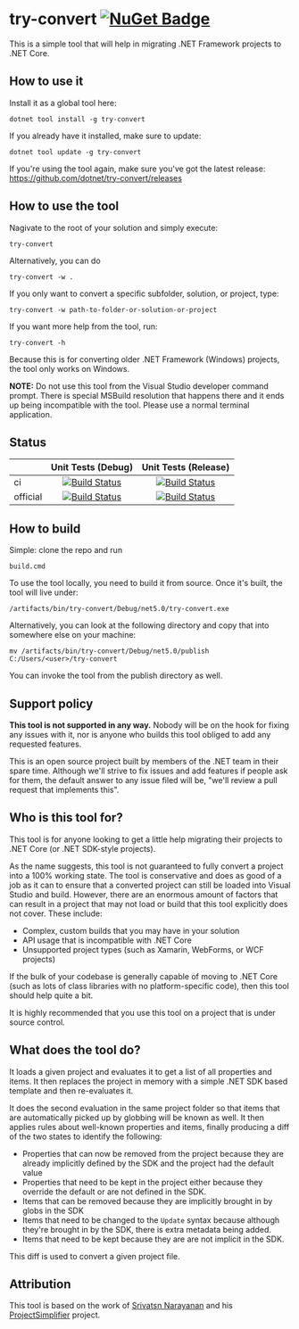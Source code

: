 # try-convert  [![NuGet Badge](https://buildstats.info/nuget/try-convert)](https://www.nuget.org/packages/try-convert/)

This is a simple tool that will help in migrating .NET Framework projects to .NET Core.

## How to use it

Install it as a global tool here:

```
dotnet tool install -g try-convert
```

If you already have it installed, make sure to update:

```
dotnet tool update -g try-convert
```

If you're using the tool again, make sure you've got the latest release: https://github.com/dotnet/try-convert/releases

## How to use the tool

Nagivate to the root of your solution and simply execute:

```console
try-convert
```

Alternatively, you can do

```console
try-convert -w .
```

If you only want to convert a specific subfolder, solution, or project, type:

```console
try-convert -w path-to-folder-or-solution-or-project
```

If you want more help from the tool, run:

```console
try-convert -h
```

Because this is for converting older .NET Framework (Windows) projects, the tool only works on Windows.

**NOTE:** Do not use this tool from the Visual Studio developer command prompt. There is special MSBuild resolution that happens there and it ends up being incompatible with the tool. Please use a normal terminal application.

## Status

| |Unit Tests (Debug)|Unit Tests (Release)|
|---|:--:|:--:|
| ci |[![Build Status](https://dev.azure.com/dnceng/public/_apis/build/status/dotnet/try-convert/try-convert-ci?branchName=main&jobName=Windows_NT&configuration=Windows_NT%20Debug&label=main)](https://dev.azure.com/dnceng/public/_build/latest?definitionId=616&branchName=main)|[![Build Status](https://dev.azure.com/dnceng/public/_apis/build/status/dotnet/try-convert/try-convert-ci?branchName=main&jobName=Windows_NT&configuration=Windows_NT%20Release&label=main)](https://dev.azure.com/dnceng/public/_build/latest?definitionId=616&branchName=main)|
| official | [![Build Status](https://dev.azure.com/dnceng/internal/_apis/build/status/dotnet/try-convert/try-convert-official?branchName=main&jobName=Windows_NT&configuration=Windows_NT%20Debug&label=main)](https://dev.azure.com/dnceng/internal/_build/latest?definitionId=615&branchName=main)|[![Build Status](https://dev.azure.com/dnceng/internal/_apis/build/status/dotnet/try-convert/try-convert-official?branchName=main&jobName=Windows_NT&configuration=Windows_NT%20Release&label=main)](https://dev.azure.com/dnceng/internal/_build/latest?definitionId=615&branchName=main)|

## How to build

Simple: clone the repo and run

```
build.cmd
```

To use the tool locally, you need to build it from source. Once it's built, the tool will live under:

```
/artifacts/bin/try-convert/Debug/net5.0/try-convert.exe
```

Alternatively, you can look at the following directory and copy that into somewhere else on your machine:

```
mv /artifacts/bin/try-convert/Debug/net5.0/publish C:/Users/<user>/try-convert
```

You can invoke the tool from the publish directory as well.

## Support policy

**This tool is not supported in any way.** Nobody will be on the hook for fixing any issues with it, nor is anyone who builds this tool obliged to add any requested features.

This is an open source project built by members of the .NET team in their spare time. Although we'll strive to fix issues and add features if people ask for them, the default answer to any issue filed will be, "we'll review a pull request that implements this".

## Who is this tool for?

This tool is for anyone looking to get a little help migrating their projects to .NET Core (or .NET SDK-style projects).

As the name suggests, this tool is not guaranteed to fully convert a project into a 100% working state. The tool is conservative and does as good of a job as it can to ensure that a converted project can still be loaded into Visual Studio and build. However, there are an enormous amount of factors that can result in a project that may not load or build that this tool explicitly does not cover. These include:

* Complex, custom builds that you may have in your solution
* API usage that is incompatible with .NET Core
* Unsupported project types (such as Xamarin, WebForms, or WCF projects)

If the bulk of your codebase is generally capable of moving to .NET Core (such as lots of class libraries with no platform-specific code), then this tool should help quite a bit.

It is highly recommended that you use this tool on a project that is under source control.

## What does the tool do?

It loads a given project and evaluates it to get a list of all properties and items. It then replaces the project in memory with a simple .NET SDK based template and then re-evaluates it.

It does the second evaluation in the same project folder so that items that are automatically picked up by globbing will be known as well. It then applies rules about well-known properties and items, finally producing a diff of the two states to identify the following:

* Properties that can now be removed from the project because they are already implicitly defined by the SDK and the project had the default value
* Properties that need to be kept in the project either because they override the default or are not defined in the SDK.
* Items that can be removed because they are implicitly brought in by globs in the SDK
* Items that need to be changed to the `Update` syntax because although they're brought in by the SDK, there is extra metadata being added.
* Items that need to be kept because they are are not implicit in the SDK.

This diff is used to convert a given project file.

## Attribution

This tool is based on the work of [Srivatsn Narayanan](https://github.com/srivatsn) and his [ProjectSimplifier](https://github.com/srivatsn/ProjectSimplifier) project.
